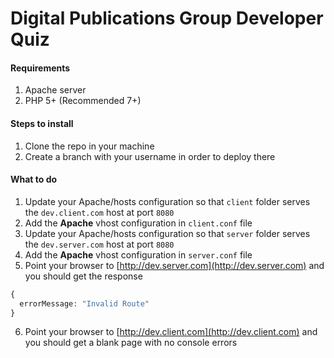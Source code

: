 # Digital Publications Group Developer Quiz

#### Requirements
1. Apache server
2. PHP 5+ (Recommended 7+)

#### Steps to install

1. Clone the repo in your machine
2. Create a branch with your username in order to deploy there

#### What to do
1. Update your Apache/hosts configuration so that `client` folder serves the `dev.client.com` host at port `8080`
2. Add the **Apache** vhost configuration in `client.conf` file
3. Update your Apache/hosts configuration so that `server` folder serves the `dev.server.com` host at port `8080`
4. Add the **Apache** vhost configuration in `server.conf` file
5. Point your browser to [http://dev.server.com](http://dev.server.com) and you should get the response  
```php
{
  errorMessage: "Invalid Route"
}
```
6. Point your browser to [http://dev.client.com](http://dev.client.com) and you should get a blank page with no console errors
